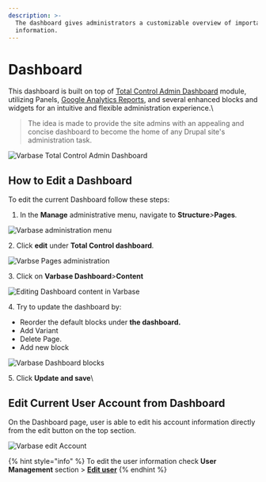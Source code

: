```yaml
---
description: >-
  The dashboard gives administrators a customizable overview of important site
  information.
---
```


# Dashboard

This dashboard is built on top of [Total Control Admin Dashboard](https://www.drupal.org/project/total\_control) module, utilizing Panels, [Google Analytics Reports](https://www.drupal.org/project/google\_analytics\_reports), and several enhanced blocks and widgets for an intuitive and flexible administration experience.\


> The idea is made to provide the site admins with an appealing and concise dashboard to become the home of any Drupal site's administration task.

![Varbase Total Control Admin Dashboard](../../.gitbook/assets/varbase-total-control-admin-dashboard-imac\_0.png)

## How to Edit a Dashboard

To edit the current Dashboard follow these steps:

1. In the **Manage** administrative menu, navigate to **Structure**_>_**Pages**_._

![Varbase administration menu](../../.gitbook/assets/Dashboard\_test\_qa\_varbase\_8\_8\_x\_development\_13\_07\_2020.png)

2\. Click **edit** under **Total Control dashboard**_._

![Varbse Pages administration](<../../.gitbook/assets/Pages\_test\_qa\_varbase\_8\_8\_x\_development\_13\_07\_2020 (1).png>)

3\. Click on **Varbase Dashboard**_>_**Content**

![ Editing Dashboard content in Varbase](../../.gitbook/assets/Content\_test\_qa\_varbase\_8\_8\_x\_development\_13\_07\_2020.png)

4\. Try to update the dashboard by:

* Reorder the default blocks under **the dashboard.**&#x20;
* Add Variant&#x20;
* Delete Page.
* Add new block

![Varbase Dashboard blocks](<../../.gitbook/assets/Content\_test\_qa\_varbase\_8\_8\_x\_development\_13\_07\_2020 (1).png>)

5\. Click **Update and save**\


## Edit Current User Account from Dashboard

On the Dashboard page, user is able to edit his account information directly from the edit button on the top section.&#x20;

![Varbase edit Account](<../../.gitbook/assets/Dashboard\_test\_qa\_varbase\_8\_8\_x\_development\_13\_07\_2020 (1).png>)

{% hint style="info" %}
To edit the user information check **User Management** section > [**Edit user**](../user-management/edit-user.md)
{% endhint %}
